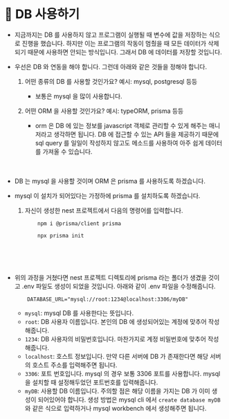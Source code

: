 # 🔔 DB 사용하기

- 지금까지는 DB 를 사용하지 않고 프로그램이 실행될 때 변수에 값을 저장하는 식으로 진행을 했습니다. 하지만 이는 프로그램의 작동이 멈췄을 때 모든 데이터가 삭제되기 때문에 사용하면 안되는 방식입니다. 그래서 DB 에 데이터를 저장할 것입니다.

- 우선은 DB 와 연동을 해야 합니다. 그런데 아래와 같은 것들을 정해야 합니다.

    1. 어떤 종류의 DB 를 사용할 것인가요? 예시: mysql, postgresql 등등
        - 보통은 mysql 을 많이 사용합니다.

    2. 어떤 ORM 을 사용할 것인가요? 예시: typeORM, prisma 등등
        - orm 은 DB 에 있는 정보를 javascript 객체로 관리할 수 있게 해주는 매니저라고 생각하면 됩니다. DB 에 접근할 수 있는 API 들을 제공하기 때문에 sql query 를 일일이 작성하지 않고도 메소드를 사용하여 아주 쉽게 데이터를 가져올 수 있습니다. <br/><br/><br/>

- DB 는 mysql 을 사용할 것이며 ORM 은 prisma 를 사용하도록 하겠습니다.

- mysql 이 설치가 되어있다는 가정하에 prisma 를 설치하도록 하겠습니다.
    
    1. 자신이 생성한 nest 프로젝트에서 다음의 명령어를 입력합니다.
        ```
            npm i @prisma/client prisma
        ``` 
        ```
            npx prisma init
        ```
        <br/><br/><br/>

- 위의 과정을 거쳤다면 nest 프로젝트 디렉토리에 prisma 라는 폴더가 생겼을 것이고 .env 파일도 생성이 되었을 것입니다. 아래와 같이 .env 파일을 수정해줍니다.
    ```
        DATABASE_URL="mysql://root:1234@localhost:3306/myDB"
    ```
    - `mysql`: mysql DB 를 사용한다는 뜻입니다.
    - `root`: DB 사용자 이름입니다. 본인의 DB 에 생성되어있는 계정에 맞추어 작성해줍니다.
    - `1234`: DB 사용자의 비밀번호입니다. 마찬가지로 계정 비밀번호에 맞추어 작성해줍니다.
    - `localhost`: 호스트 정보입니다. 만약 다른 서버에 DB 가 존재한다면 해당 서버의 호스트 주소를 입력해주면 됩니다.
    - `3306`: 포트 번호입니다. mysql 의 경우 보통 3306 포트를 사용합니다. mysql 을 설치할 때 설정해두었던 포트번호를 입력해줍니다.
    - `myDB`: 사용할 DB 이름입니다. 주의할 점은 해당 이름을 가지는 DB 가 이미 생성이 되어있어야 합니다. 생성 방법은 mysql cli 에서 `create database myDB` 와 같은 식으로 입력하거나 mysql workbench 에서 생성해주면 됩니다. 
